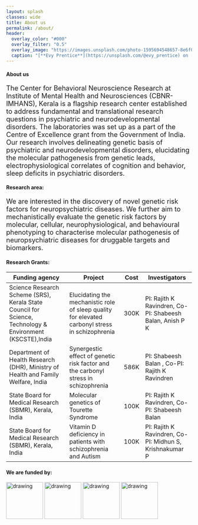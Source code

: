 ```yaml
---
layout: splash
classes: wide
title: About us
permalink: /about/
header:
  overlay_color: "#000"
  overlay_filter: "0.5"
  overlay_image: "https://images.unsplash.com/photo-1595694548657-8e6f0d681f8a?ixlib=rb-1.2.1&ixid=MnwxMjA3fDB8MHxwaG90by1wYWdlfHx8fGVufDB8fHx8&auto=format&fit=crop&w=1776&q=80"
  caption: "[**Evy Prentice**](https://unsplash.com/@evy_prentice) on [*Unsplash*](https://unsplash.com)"
---
```

#### **About us**
<font size="4">The Center for Behavioral Neuroscience Research at Institute of Mental Health and Neurosciences (CBNR-IMHANS), Kerala is a flagship research center established to address fundamental and translational research questions in psychiatric and neurodevelopmental disorders. The laboratories was set up as a part of the Centre of Excellence grant from the Government of India. Our research involves delineating genetic basis of psychiatric and neurodevelopmental disorders, elucidating the molecular pathogenesis from genetic leads, electrophysiological correlates of cognition and behavior, sleep deficits in psychiatric disorders. </font>

#### **Research area:** 
<font size="4"> We are interested in the discovery of novel genetic risk factors for neuropsychiatric diseases. We further aim to mechanistically evaluate the genetic risk factors by molecular, cellular, neurophysiological, and behavioural phenotyping to characterise molecular pathogenesis of neuropsychiatric diseases for druggable targets and biomarkers. </font>

#### **Research Grants:**
| Funding agency | Project | Cost  | Investigators  |
|-----------------|-------------|---------------|---------------|
| Science Research Scheme (SRS), Kerala State Council for Science, Technology & Environment (KSCSTE),India | Elucidating the mechanistic role of sleep quality for elevated carbonyl stress in schizophrenia  | 300K | PI: Rajith K Ravindren, Co-PI: Shabeesh Balan, Anish P K |
|Department of Health Research (DHR), Ministry of Health and Family Welfare, India|Synergestic effect of genetic risk factor and the carbonyl stress in schizophrenia|586K|PI: Shabeesh Balan , Co-PI: Rajith K Ravindren|
| State Board for Medical Research (SBMR), Kerala, India | Molecular genetics of Tourette Syndrome|100K|PI: Rajith K Ravindren, Co-PI: Shabeesh Balan|
| State Board for Medical Research (SBMR), Kerala, India | Vitamin D deficiency in patients with schizophrenia and Autism|100K|PI: Rajith K Ravindren, Co-PI: Midhun S, Krishnakumar P|
#### **We are funded by:**
<img src="https://encrypted-tbn0.gstatic.com/images?q=tbn:ANd9GcSO5pOSkt7jjlLU9JTWx6CTf4uDivunQpaFtoH-k7Vw0PncZRxPAUTbyuBBaBOyGOvqTcw&usqp=CAU" alt="drawing" width="100"/> <img src="https://kscste.kerala.gov.in/wp-content/uploads/2019/06/emblem.jpg" alt="drawing" width="100" /> <img src="https://encrypted-tbn0.gstatic.com/images?q=tbn:ANd9GcTWr-lFGQbOGJ598HZ_n3rgqAUu5A3AAKBAvA&usqp=CAU" alt="drawing" width="100" /> <img src="https://i.imgur.com/VRLwdLI.png" alt="drawing" width="100" />
